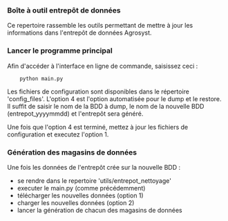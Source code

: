 ### Boîte à outil entrepôt de données 

Ce repertoire rassemble les outils permettant de mettre à jour les informations dans l'entrepôt de données Agrosyst. 


### Lancer le programme principal

Afin d'accéder à l'interface en ligne de commande, saisissez ceci :
```
	python main.py
```
Les fichiers de configuration sont disponibles dans le répertoire 'config_files'.
L'option 4 est l'option automatisée pour le dump et le restore.
Il suffit de saisir le nom de la BDD à dump, le nom de la nouvelle BDD (entrepot_yyyymmdd) et l'entrepôt sera généré. 

Une fois que l'option 4 est terminé, mettez à jour les fichiers de configuration et executez l'option 1.

### Génération des magasins de données

Une fois les données de l'entrepôt crée sur la nouvelle BDD : 
- se rendre dans le repertoire 'utils/entrepot_nettoyage'
- executer le main.py (comme précédemment)
- télécharger les nouvelles données (option 1)
- charger les nouvelles données (option 2)
- lancer la génération de chacun des magasins de données 

